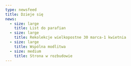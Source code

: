 ```yaml
---
type: newsfeed
title: Dzieje się
news:
  - size: large
    title: List do parafian
  - size: large
    title: Rekolekcje wielkopostne 30 marca-1 kwietnia
  - size: large
    title: Wspólna modlitwa
  - size: medium
    title: Strona w rozbudowie
---
```

